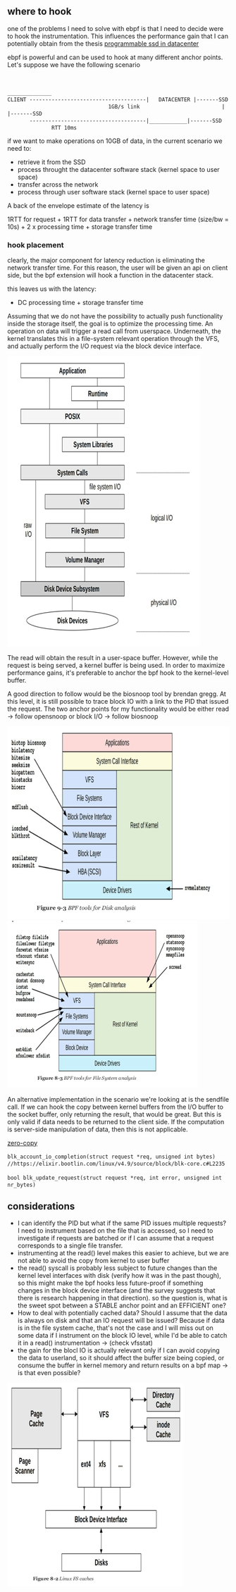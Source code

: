 ## where to hook

one of the problems I need to solve with ebpf is that I need to decide were to hook the instrumentation. This influences the performance gain that I can potentially obtain from the thesis
[programmable ssd in datacenter](https://cacm.acm.org/magazines/2019/6/237002-programmable-solid-state-storage-in-future-cloud-datacenters/fulltext?mobile=false)


ebpf is powerful and can be used to hook at many different anchor points. Let's suppose we have the following scenario

```

																						______________
CLIENT -------------------------------------|	DATACENTER |-------SSD
		     					1GB/s link				    		|			 			 |-------SSD
       -------------------------------------|____________|-------SSD
		      RTT 10ms

```

if we want to make operations on 10GB of data, in the current scenario we need to:
- retrieve it from the SSD
- process throught the datacenter software stack (kernel space to user space)
- transfer across the network
- process through user software stack (kernel space to user space)

A back of the envelope estimate of the latency is

1RTT for request + 1RTT for data transfer + network transfer time (size/bw = 10s) + 2 x processing time + storage transfer time

### hook placement
clearly, the major component for latency reduction is eliminating the network transfer time.
For this reason, the user will be given an api on client side, but the bpf extension will hook a function in the datacenter stack.

this leaves us with the latency:
- DC processing time + storage transfer time

Assuming that we do not have the possibility to actually push functionality inside the storage itself, the goal is to optimize the processing time. An operation on data will trigger a read call from userspace. Underneath, the kernel translates this in a file-system relevant operation through the VFS, and actually perform the I/O request via the block device interface.

![from Brendsn Gregg's book, I/O stack](images/iostack.png)

The read will obtain the result in a user-space buffer. However, while the request is being served, a kernel buffer is being used. In order to maximize performance gains, it's preferable to anchor the bpf hook to the kernel-level buffer.

A good direction to follow would be the biosnoop tool by brendan gregg. At this level, it is still possible to trace block IO with a link to the PID that issued the request. The two anchor points for my functionality would be either read -> follow opensnoop or block I/O -> follow biosnoop

![from Brendsn Gregg's book, BPF tools](images/bpf-disk.png)
![from Brendsn Gregg's book, BPF tools](images/fstools.png)

An alternative implementation in the scenario we're looking at is the sendfile call. If we can hook the copy between kernel buffers from the I/O buffer to the socket buffer, only returning the result, that would be great. But this is only valid if data needs to be returned to the client side. If the computation is server-side manipulation of data, then this is not applicable.

[zero-copy](https://www.linuxjournal.com/article/6345)

```
blk_account_io_completion(struct request *req, unsigned int bytes) //https://elixir.bootlin.com/linux/v4.9/source/block/blk-core.c#L2235

bool blk_update_request(struct request *req, int error, unsigned int nr_bytes)

```

## considerations
- I can identify the PID but what if the same PID issues multiple requests? I need to instrument based on the file that is accessed, so I need to investigate if requests are batched or if I can assume that a request corresponds to a single file transfer.
- instrumenting at the read() level makes this easier to achieve, but we are not able to avoid the copy from kernel to user buffer
- the read() syscall is probably less subject to future changes than the kernel level interfaces with disk (verify how it was in the past though), so this might make the bpf hooks less future-proof if something changes in the block device interface (and the survey suggests that there is research happening in that direction). so the question is, what is the sweet spot between a STABLE anchor point and an EFFICIENT one?
- How to deal with potentially cached data? Should I assume that the data is always on disk and that an IO request will be issued? Because if data is in the file system cache, that's not the case and I will miss out on some data if I instrument on the block IO level, while I'd be able to catch it in a read() instrumentation -> (check vfsstat)
- the gain for the blocl IO is actually relevant only if I can avoid copying the data to userland, so it should affect the buffer size being copied, or consume the buffer in kernel memory and return results on a bpf map -> is that even possible?


![from Brendsn Gregg's book, I/O stack](images/fscaches.png)
